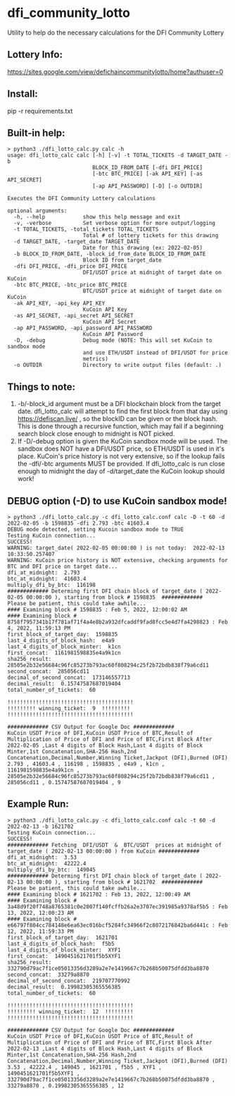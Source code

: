 # dfi_community_lotto
Utility to help do the necessary calculations for the DFI Community Lottery

## Lottery Info:
https://sites.google.com/view/defichaincommunitylotto/home?authuser=0

## Install:
pip -r requirements.txt
## Built-in help:
```
> python3 ./dfi_lotto_calc.py calc -h
usage: dfi_lotto_calc calc [-h] [-v] -t TOTAL_TICKETS -d TARGET_DATE -b
                           BLOCK_ID_FROM_DATE [-dfi DFI_PRICE]
                           [-btc BTC_PRICE] [-ak API_KEY] [-as API_SECRET]
                           [-ap API_PASSWORD] [-D] [-o OUTDIR]

Executes the DFI Community Lottery calculations

optional arguments:
  -h, --help            show this help message and exit
  -v, -verbose          Set verbose option for more output/logging
  -t TOTAL_TICKETS, -total_tickets TOTAL_TICKETS
                        Total # of lottery tickets for this drawing
  -d TARGET_DATE, -target_date TARGET_DATE
                        Date for this drawing (ex: 2022-02-05)
  -b BLOCK_ID_FROM_DATE, -block_id_from_date BLOCK_ID_FROM_DATE
                        Block ID from target_date
  -dfi DFI_PRICE, -dfi_price DFI_PRICE
                        DFI/USDT price at midnight of target date on KuCoin
  -btc BTC_PRICE, -btc_price BTC_PRICE
                        BTC/USDT price at midnight of target date on KuCoin
  -ak API_KEY, -api_key API_KEY
                        KuCoin API Key
  -as API_SECRET, -api_secret API_SECRET
                        KuCoin API Secret
  -ap API_PASSWORD, -api_password API_PASSWORD
                        KuCoin API Password
  -D, -debug            Debug mode (NOTE: This will set KuCoin to sandbox mode
                        and use ETH/USDT instead of DFI/USDT for price
                        metrics)
  -o OUTDIR             Directory to write output files (default: .)
```
## Things to note:
1. -b/-block_id argument must be a DFI blockchain block from the target date.  dfi_lotto_calc will attempt to find the first block from that day using https://defiscan.live/ , so the blockID can be given or the block hash.  This is done through a recursive function, which may fail if a beginning search block close enough to midnight is NOT picked.
2. If -D/-debug option is given the KuCoin sandbox mode will be used.  The sandbox does NOT have a DFI/USDT price, so ETH/USDT is used in it's place.  KuCoin's price history is not very extensive, so if the lookup fails the -dfi/-btc arguments MUST be provided.  If dfi_lotto_calc is run close enough to midnight the day of -d/target_date the KuCoin lookup should work!
## DEBUG option (-D) to use KuCoin sandbox mode!
```
> python3 ./dfi_lotto_calc.py -c dfi_lotto_calc.conf calc -D -t 60 -d 2022-02-05 -b 1598835 -dfi 2.793 -btc 41603.4
DEBUG mode detected, setting Kucoin sandbox mode to TRUE
Testing KuCoin connection...
SUCCESS!
WARNING: target_date( 2022-02-05 00:00:00 ) is not today:  2022-02-13 10:33:50.257407
WARNING: KuCoin price history is NOT extensive, checking arguments for BTC and DFI price on target date...
dfi_at_midnight:  2.793
btc_at_midnight:  41603.4
multiply_dfi_by_btc:  116198
############# Determing first DFI chain block of target_date ( 2022-02-05 00:00:00 ), starting from block # 1598835  #############
Please be patient, this could take awhile...
#### Examining block # 1598835 : Feb 5, 2022, 12:00:02 AM
#### Examining block # 8758f7957341b17f781af71f4a4e8b2a932dfcaddf9fad8fcc5e4d7fa4298823 : Feb 4, 2022, 11:59:13 PM
first_block_of_target_day:  1598835
last_4_digits_of_block_hash:  e4a9
last_4_digits_of_block_minter:  k1cn
first_concat:  1161981598835e4a9k1cn
sha256_result:  28505e2b32e56684c96fc85273b793ac60f808294c25f2b72bdb838f79a6cd11
second_concat:  285056cd11
decimal_of_second_concat:  173146557713
decimal_result:  0.15747587687019404
total_number_of_tickets:  60

!!!!!!!!!!!!!!!!!!!!!!!!!!!!!!!!!!!!!!!!
!!!!!!!!! winning_ticket:  9  !!!!!!!!!
!!!!!!!!!!!!!!!!!!!!!!!!!!!!!!!!!!!!!!!!

############# CSV Output for Google Doc #############
KuCoin USDT Price of DFI,KuCoin USDT Price of BTC,Result of Multiplication of Price of DFI and Price of BTC,First Block After  2022-02-05 ,Last 4 digits of Block Hash,Last 4 digits of Block Minter,1st Concatenation,SHA-256 Hash,2nd Concatenation,Decimal,Number,Winning Ticket,Jackpot (DFI),Burned (DFI)
2.793 , 41603.4 , 116198 , 1598835 , e4a9 , k1cn , 1161981598835e4a9k1cn , 28505e2b32e56684c96fc85273b793ac60f808294c25f2b72bdb838f79a6cd11 , 285056cd11 , 0.15747587687019404 , 9
```

## Example Run:
```
> python3 ./dfi_lotto_calc.py -c dfi_lotto_calc.conf calc -t 60 -d 2022-02-13 -b 1621702
Testing KuCoin connection...
SUCCESS!
############# Fetching  DFI/USDT  &  BTC/USDT  prices at midnight of target_date ( 2022-02-13 00:00:00 ) from KuCoin #############
dfi_at_midnight:  3.53
btc_at_midnight:  42222.4
multiply_dfi_by_btc:  149045
############# Determing first DFI chain block of target_date ( 2022-02-13 00:00:00 ), starting from block # 1621702  #############
Please be patient, this could take awhile...
#### Examining block # 1621702 : Feb 13, 2022, 12:00:49 AM
#### Examining block # 3a48d9f20f748a8765381c0e2007f140fcffb26a2e3707ec391985a9378af5b5 : Feb 13, 2022, 12:00:23 AM
#### Examining block # e66797f804cc784148e6ea63ec016bcf5284fc34966f2c8072176842ba6d441c : Feb 12, 2022, 11:59:33 PM
first_block_of_target_day:  1621701
last_4_digits_of_block_hash:  f5b5
last_4_digits_of_block_minter:  XYF1
first_concat:  1490451621701f5b5XYF1
sha256_result:  332790d79ac7f1ce05013356d3289a2e7e1419667c7b268b50075dfdd3ba8870
second_concat:  33279a8870
decimal_of_second_concat:  219707770992
decimal_result:  0.19982305365556385
total_number_of_tickets:  60

!!!!!!!!!!!!!!!!!!!!!!!!!!!!!!!!!!!!!!!!
!!!!!!!!! winning_ticket:  12  !!!!!!!!!
!!!!!!!!!!!!!!!!!!!!!!!!!!!!!!!!!!!!!!!!

############# CSV Output for Google Doc #############
KuCoin USDT Price of DFI,KuCoin USDT Price of BTC,Result of Multiplication of Price of DFI and Price of BTC,First Block After  2022-02-13 ,Last 4 digits of Block Hash,Last 4 digits of Block Minter,1st Concatenation,SHA-256 Hash,2nd Concatenation,Decimal,Number,Winning Ticket,Jackpot (DFI),Burned (DFI)
3.53 , 42222.4 , 149045 , 1621701 , f5b5 , XYF1 , 1490451621701f5b5XYF1 , 332790d79ac7f1ce05013356d3289a2e7e1419667c7b268b50075dfdd3ba8870 , 33279a8870 , 0.19982305365556385 , 12
```
